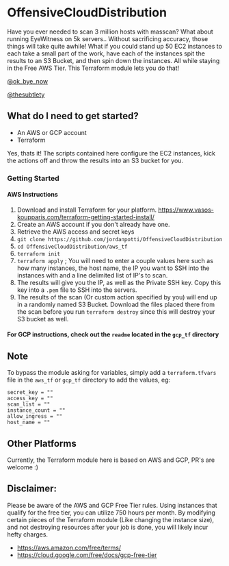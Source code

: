 # OffensiveCloudDistribution
Have you ever needed to scan 3 million hosts with masscan? What about running EyeWitness on 5k servers.. Without sacrificing accuracy, those things will take quite awhile! 
What if you could stand up 50 EC2 instances to each take a small part of the work, have each of the instances spit the results to an S3 Bucket, and then spin down the instances. All while staying in the Free AWS Tier. This Terraform module lets you do that! 

[@ok_bye_now](https://twitter.com/ok_bye_now)

[@thesubtlety](https://twitter.com/thesubtlety)

## What do I need to get started?
- An AWS or GCP account
- Terraform

Yes, thats it! The scripts contained here configure the EC2 instances, kick the actions off and throw the results into an S3 bucket for you.

### Getting Started

#### AWS Instructions

1. Download and install Terraform for your platform. https://www.vasos-koupparis.com/terraform-getting-started-install/
2. Create an AWS account if you don't already have one.
3. Retrieve the AWS access and secret keys
4. `git clone https://github.com/jordanpotti/OffensiveCloudDistribution`
5. `cd OffensiveCloudDistribution/aws_tf`
6. `terraform init`
7. `terraform apply` ; You will need to enter a couple values here such as how many instances, the host name, the IP you want to SSH into the instances with and a line delimited list of IP's to scan.
8. The results will give you the IP, as well as the Private SSH key. Copy this key into a `.pem` file to SSH into the servers.
9. The results of the scan (Or custom action specified by you) will end up in a randomly named S3 Bucket. Download the files placed there from the scan before you run `terraform destroy` since this will destroy your S3 bucket as well.

#### For GCP instructions, check out the `readme` located in the `gcp_tf` directory

## Note

To bypass the module  asking for variables, simply add a `terraform.tfvars` file in the `aws_tf` or `gcp_tf` directory to add the values, eg:

```
secret_key = ""
access_key = ""
scan_list = ""
instance_count = ""
allow_ingress = ""
host_name = ""
```


## Other Platforms
Currently, the Terraform module here is based on AWS and GCP, PR's are welcome :) 

## Disclaimer:
Please be aware of the AWS and GCP Free Tier rules. Using instances that qualify for the free tier, you can utilize 750 hours per month. By modifying certain pieces of the Terraform module (Like changing the instance size), and not destroying resources after your job is done, you will likely incur hefty charges.

* https://aws.amazon.com/free/terms/
* https://cloud.google.com/free/docs/gcp-free-tier
